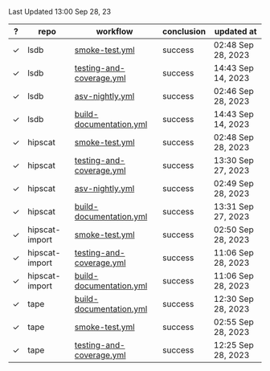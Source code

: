 Last Updated 13:00 Sep 28, 23

| ? | repo | workflow | conclusion | updated at |
| - | ---- | -------- | ---------- | ---------- |
| ✓ | lsdb | [smoke-test.yml](https://github.com/astronomy-commons/lsdb/actions/workflows/smoke-test.yml) | success | 02:48 Sep 28, 2023 |
| ✓ | lsdb | [testing-and-coverage.yml](https://github.com/astronomy-commons/lsdb/actions/workflows/testing-and-coverage.yml) | success | 14:43 Sep 14, 2023 |
| ✓ | lsdb | [asv-nightly.yml](https://github.com/astronomy-commons/lsdb/actions/workflows/asv-nightly.yml) | success | 02:46 Sep 28, 2023 |
| ✓ | lsdb | [build-documentation.yml](https://github.com/astronomy-commons/lsdb/actions/workflows/build-documentation.yml) | success | 14:43 Sep 14, 2023 |
| ✓ | hipscat | [smoke-test.yml](https://github.com/astronomy-commons/hipscat/actions/workflows/smoke-test.yml) | success | 02:48 Sep 28, 2023 |
| ✓ | hipscat | [testing-and-coverage.yml](https://github.com/astronomy-commons/hipscat/actions/workflows/testing-and-coverage.yml) | success | 13:30 Sep 27, 2023 |
| ✓ | hipscat | [asv-nightly.yml](https://github.com/astronomy-commons/hipscat/actions/workflows/asv-nightly.yml) | success | 02:49 Sep 28, 2023 |
| ✓ | hipscat | [build-documentation.yml](https://github.com/astronomy-commons/hipscat/actions/workflows/build-documentation.yml) | success | 13:31 Sep 27, 2023 |
| ✓ | hipscat-import | [smoke-test.yml](https://github.com/astronomy-commons/hipscat-import/actions/workflows/smoke-test.yml) | success | 02:50 Sep 28, 2023 |
| ✓ | hipscat-import | [testing-and-coverage.yml](https://github.com/astronomy-commons/hipscat-import/actions/workflows/testing-and-coverage.yml) | success | 11:06 Sep 28, 2023 |
| ✓ | hipscat-import | [build-documentation.yml](https://github.com/astronomy-commons/hipscat-import/actions/workflows/build-documentation.yml) | success | 11:06 Sep 28, 2023 |
| ✓ | tape | [build-documentation.yml](https://github.com/lincc-frameworks/tape/actions/workflows/build-documentation.yml) | success | 12:30 Sep 28, 2023 |
| ✓ | tape | [smoke-test.yml](https://github.com/lincc-frameworks/tape/actions/workflows/smoke-test.yml) | success | 02:55 Sep 28, 2023 |
| ✓ | tape | [testing-and-coverage.yml](https://github.com/lincc-frameworks/tape/actions/workflows/testing-and-coverage.yml) | success | 12:25 Sep 28, 2023 |
